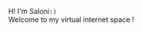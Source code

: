 H! I'm Saloni`:)`
<br>
Welcome to my virtual internet space !

<!---
Saloni1707/Saloni1707 is a ✨ special ✨ repository because its `README.md` (this file) appears on your GitHub profile.
You can click the Preview link to take a look at your changes.
--->
